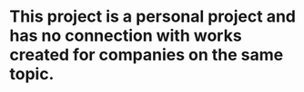 # This project is a personal project and has no connection with works created for companies on the same topic.
